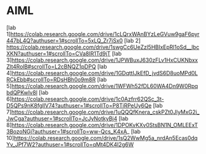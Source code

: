 # AIML
[lab 1]https://colab.research.google.com/drive/1cLQrxWAnBYzLeGVuw9gaF6pyr447bL4Q?authuser=1#scrollTo=5xLQ_Zr7iSx0
[lab 2] https://colab.research.google.com/drive/1swgCc6UeZzl5HBIxEpRl1oSd__lbcXKN?authuser=1#scrollTo=CVa8IR1Td9jT
[lab 3]https://colab.research.google.com/drive/1JPWBuxJ630zFLv1HxCUKNbxxZlt4RolB#scrollTo=L2cBNQZ1pDPQ
[lab 4]https://colab.research.google.com/drive/1GDqttIJkEfD_jvdS6D8uoMPd0LRCkEbb#scrollTo=RDsHBh0o9m8R
[lab 5]https://colab.research.google.com/drive/1WFWh52fDL60WA4Dn9W0RpqbdQPKwIv8l
[lab 6]https://colab.research.google.com/drive/1c0Azfrr62QSc_3t-D5QPs9nK8fgllV74?authuser=1#scrollTo=P8TiRPeUy6Qe
[lab 7]https://colab.research.google.com/drive/1uQQQfKnera_cskPZt0JlyMxG2i_JwCga?authuser=1#scrollTo=JcJyNotkyBj4
[lab 8]https://colab.research.google.com/drive/1DPOKvKXv0StsBN1N_OMLEExT3BozoNGj?authuser=1#scrollTo=ww-Qcs_K4xA_
[lab 10]https://colab.research.google.com/drive/1sQ2WwMg5a_nrdAn5Ecas0dqYv_JPf7W2?authuser=1#scrollTo=qMt4DK4I2g6W

